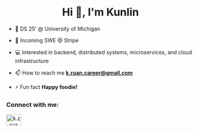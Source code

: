 <h1 align="center">Hi 👋, I'm Kunlin</h1>

- 🌱 DS 25' @ University of Michigan

- 🙋 Incoming SWE @ Stripe

- 💻 Interested in backend, distributed systems, microservices, and cloud infrastructure

- 📫 How to reach me **k.ruan.career@gmail.com**

- ⚡ Fun fact **Happy foodie!**

<h3 align="left">Connect with me:</h3>
<p align="left">
<a href="https://www.instagram.com/vandy_vigar/" target="blank"><img align="center" src="https://raw.githubusercontent.com/rahuldkjain/github-profile-readme-generator/master/src/images/icons/Social/instagram.svg" alt="k.z_ruan319" height="30" width="40" /></a>
</p>
